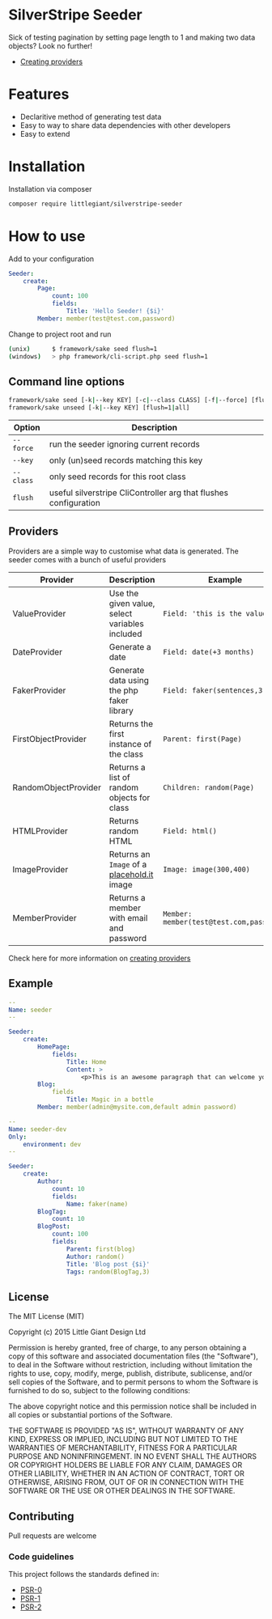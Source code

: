 SilverStripe Seeder
===================

Sick of testing pagination by setting page length to 1 and making two data objects? Look no further!

- [Creating providers](https://github.com/Little-Giant/silverstripe-seeder/blob/master/docs/providers.md)

# Features
-   Declaritive method of generating test data
-   Easy to way to share data dependencies with other developers
-   Easy to extend

# Installation
Installation via composer

``` bash
composer require littlegiant/silverstripe-seeder
```

# How to use

Add to your configuration

``` yaml
Seeder:
    create:
        Page:
            count: 100
            fields:
                Title: 'Hello Seeder! {$i}'
        Member: member(test@test.com,password)
```

Change to project root and run

``` bash
(unix)      $ framework/sake seed flush=1
(windows)   > php framework/cli-script.php seed flush=1
```

## Command line options

``` bash
framework/sake seed [-k|--key KEY] [-c|--class CLASS] [-f|--force] [flush=1|all]
framework/sake unseed [-k|--key KEY] [flush=1|all]
```

| Option | Description |
| -- | -- |
| `--force` | run the seeder ignoring current records |
| `--key` | only (un)seed records matching this key |
| `--class` | only seed records for this root class |
| `flush` | useful silverstripe CliController arg that flushes configuration |


## Providers

Providers are a simple way to customise what data is generated. The seeder comes with a bunch of useful providers

| Provider | Description | Example |
| -- | -- | -- |
| ValueProvider | Use the given value, select variables included | `Field: 'this is the value'` |
| DateProvider | Generate a date | `Field: date(+3 months)` |
| FakerProvider | Generate data using the php faker library | `Field: faker(sentences,3)` |
| FirstObjectProvider | Returns the first instance of the class | `Parent: first(Page)` |
| RandomObjectProvider | Returns a list of random objects for class | `Children: random(Page)` |
| HTMLProvider | Returns random HTML | `Field: html()` |
| ImageProvider | Returns an `Image` of a [placehold.it](http://placehold.it) image | `Image: image(300,400)` |
| MemberProvider | Returns a member with email and password | `Member: member(test@test.com,password)` |

Check here for more information on [creating providers](http://github.com/Little-Giant/silverstripe-seeder/docs/providers.md)

## Example

``` yaml
--
Name: seeder
--

Seeder:
    create:
        HomePage:
            fields:
                Title: Home
                Content: >
                    <p>This is an awesome paragraph that can welcome your visitors</p>
        Blog:
            fields
                Title: Magic in a bottle
        Member: member(admin@mysite.com,default admin password)

--
Name: seeder-dev
Only:
    environment: dev
--

Seeder:
    create:
        Author:
            count: 10
            fields:
                Name: faker(name)
        BlogTag:
            count: 10
        BlogPost:
            count: 100
            fields:
                Parent: first(blog)
                Author: random()
                Title: 'Blog post {$i}'
                Tags: random(BlogTag,3)
```

## License

The MIT License (MIT)

Copyright (c) 2015 Little Giant Design Ltd

Permission is hereby granted, free of charge, to any person obtaining a copy of this software and associated documentation files (the "Software"), to deal in the Software without restriction, including without limitation the rights to use, copy, modify, merge, publish, distribute, sublicense, and/or sell copies of the Software, and to permit persons to whom the Software is furnished to do so, subject to the following conditions:

The above copyright notice and this permission notice shall be included in all copies or substantial portions of the Software.

THE SOFTWARE IS PROVIDED "AS IS", WITHOUT WARRANTY OF ANY KIND, EXPRESS OR IMPLIED, INCLUDING BUT NOT LIMITED TO THE WARRANTIES OF MERCHANTABILITY, FITNESS FOR A PARTICULAR PURPOSE AND NONINFRINGEMENT. IN NO EVENT SHALL THE AUTHORS OR COPYRIGHT HOLDERS BE LIABLE FOR ANY CLAIM, DAMAGES OR OTHER LIABILITY, WHETHER IN AN ACTION OF CONTRACT, TORT OR OTHERWISE, ARISING FROM, OUT OF OR IN CONNECTION WITH THE SOFTWARE OR THE USE OR OTHER DEALINGS IN THE SOFTWARE.

## Contributing

Pull requests are welcome

### Code guidelines

This project follows the standards defined in:

* [PSR-0](https://github.com/php-fig/fig-standards/blob/master/accepted/PSR-0.md)
* [PSR-1](https://github.com/php-fig/fig-standards/blob/master/accepted/PSR-1-basic-coding-standard.md)
* [PSR-2](https://github.com/php-fig/fig-standards/blob/master/accepted/PSR-2-coding-style-guide.md)
